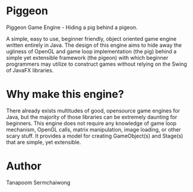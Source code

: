 # Piggeon
Piggeon Game Engine - Hiding a pig behind a pigeon.

A simple, easy to use, beginner friendly, object oriented game engine written entirely in Java. 
The design of this engine aims to hide away the ugliness of OpenGL and game loop implementation (the pig) behind a simple yet 
extensible framework (the pigeon) with which beginner programmers may utilize to construct games without relying on the 
Swing of JavaFX libraries.

# Why make this engine?
There already exists multitudes of good, opensource game engines for Java, but the majority of those libraries 
can be extremely daunting for beginners. This engine does not require any knowledge of game loop mechanism, OpenGL calls,
matrix manipulation, image loading, or other scary stuff. It provides a model for creating GameObject(s) and Stage(s) that
are simple, yet extensible.

# Author
Tanapoom Sermchaiwong
